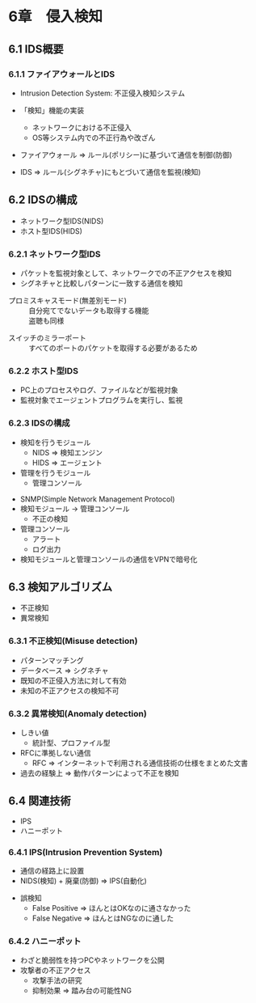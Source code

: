 # 6章　侵入検知
## 6.1 IDS概要
### 6.1.1 ファイアウォールとIDS

* Intrusion Detection System: 不正侵入検知システム
* 「検知」機能の実装
	* ネットワークにおける不正侵入
	* OS等システム内での不正行為や改ざん

* ファイアウォール => ルール(ポリシー)に基づいて通信を制御(防御)
* IDS => ルール(シグネチャ)にもとづいて通信を監視(検知)

## 6.2 IDSの構成

* ネットワーク型IDS(NIDS)
* ホスト型IDS(HIDS)

### 6.2.1 ネットワーク型IDS
* パケットを監視対象として、ネットワークでの不正アクセスを検知
* シグネチャと比較しパターンに一致する通信を検知

<dl>
<dt>プロミスキャスモード(無差別モード)</dt>
<dd>自分宛てでないデータも取得する機能</dd>
<dd>盗聴も同様</dd>
</dl>
<dl>
<dl>
<dt>スイッチのミラーポート</dt>
<dd>すべてのポートのパケットを取得する必要があるため</dd>
</dl>

### 6.2.2 ホスト型IDS
- PC上のプロセスやログ、ファイルなどが監視対象
- 監視対象でエージェントプログラムを実行し、監視

### 6.2.3 IDSの構成
* 検知を行うモジュール
	* NIDS => 検知エンジン
	* HIDS => エージェント
* 管理を行うモジュール
	* 管理コンソール
- SNMP(Simple Network Management Protocol)
- 検知モジュール -> 管理コンソール
	- 不正の検知
- 管理コンソール
	- アラート
	- ログ出力
- 検知モジュールと管理コンソールの通信をVPNで暗号化

## 6.3 検知アルゴリズム

- 不正検知
- 異常検知

### 6.3.1 不正検知(Misuse detection)

* パターンマッチング
* データベース => シグネチャ
* 既知の不正侵入方法に対して有効
* 未知の不正アクセスの検知不可

### 6.3.2 異常検知(Anomaly detection)

* しきい値
	- 統計型、プロファイル型
* RFCに準拠しない通信
	- RFC => インターネットで利用される通信技術の仕様をまとめた文書
* 過去の経験上 => 動作パターンによって不正を検知

## 6.4 関連技術

- IPS
- ハニーポット

### 6.4.1 IPS(Intrusion Prevention System)
* 通信の経路上に設置
* NIDS(検知) + 廃棄(防御) => IPS(自動化)
- 誤検知
	* False Positive => ほんとはOKなのに通さなかった
	* False Negative => ほんとはNGなのに通した

### 6.4.2 ハニーポット

* わざと脆弱性を持つPCやネットワークを公開
* 攻撃者の不正アクセス
	* 攻撃手法の研究
	* 抑制効果 => 踏み台の可能性NG